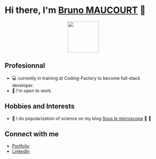 # Hi there, I'm [Bruno MAUCOURT](https://brunomaucourt.com/) 👋

<div id="header" align="center">
  <img src="[https://media.giphy.com/media/M9gbBd9nbDrOTu1Mqx/giphy.gi](https://raw.githubusercontent.com/BrunoMaucourt/BrunoMaucourt/main/Tete_linkedin.png)" width="100"/>
</div>

## Profesionnal

- :computer: currently in training at Coding-Factory to become full-stack developer.
- :briefcase: I'm open to work.

## Hobbies and Interests

- :microscope: I do popularization of science on my blog [Sous le microscope](https://souslemicroscope.com/) :test_tube: :dna:

## Connect with me

- [Portfolio](https://brunomaucourt.com/)
- [LinkedIn](https://www.linkedin.com/in/maucourt/)

<!--
**BrunoMaucourt/BrunoMaucourt** is a ✨ _special_ ✨ repository because its `README.md` (this file) appears on your GitHub profile.

Here are some ideas to get you started:

- 🔭 I’m currently working on ...
- 🌱 I’m currently learning ...
- 👯 I’m looking to collaborate on ...
- 🤔 I’m looking for help with ...
- 💬 Ask me about ...
- 📫 How to reach me: ...
- 😄 Pronouns: ...
- ⚡ Fun fact: ...
-->
